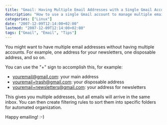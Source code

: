 ```yaml
---
title: "Gmail: Having Multiple Email Addresses with a Single Gmail Account"
description: "How to use a single Gmail account to manage multiple email aliases using the plus sign technique"
categories: ["Linux"]
date: "2007-12-09T12:14:00+02:00"
lastmod: "2007-12-09T12:14:00+02:00"
tags: ["Gmail", "Email", "Tips"]
---
```


You might want to have multiple email addresses without having multiple accounts. For example, one address for your newsletters, one disposable address, and so on.

You can use the "+" sign to accomplish this, for example:

- youremail@gmail.com: your main address
- youremail+trash@gmail.com: your disposable address
- youremail+newsletters@gmail.com: your address for newsletters

This gives you multiple addresses, but all emails will arrive in the same inbox. You can then create filtering rules to sort them into specific folders for automated organization.

Happy emailing! :-)
